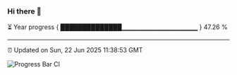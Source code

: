 ### Hi there 👋

⏳ Year progress { ██████████████▁▁▁▁▁▁▁▁▁▁▁▁▁▁▁▁ } 47.26 %

---

⏰ Updated on Sun, 22 Jun 2025 11:38:53 GMT

![Progress Bar CI](https://github.com/IshwaranRudhara/GIT-ACTION/workflows/Progress%20Bar%20CI/badge.svg)
